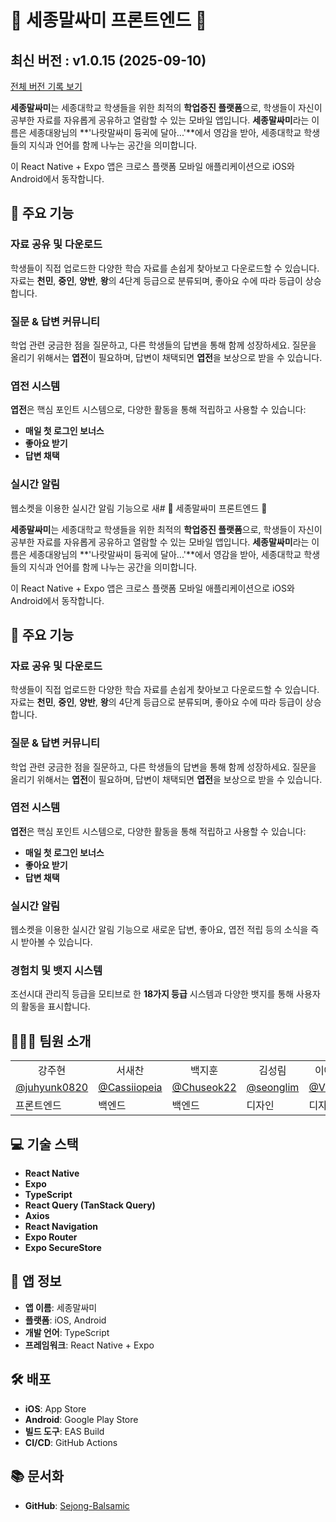# 📱 세종말싸미 프론트엔드 📱

<!-- 수정하지마세요 자동으로 동기화 됩니다 -->
## 최신 버전 : v1.0.15 (2025-09-10)

[전체 버전 기록 보기](CHANGELOG.md)

**세종말싸미**는 세종대학교 학생들을 위한 최적의 **학업증진 플랫폼**으로, 학생들이 자신이 공부한 자료를 자유롭게 공유하고 열람할 수 있는 모바일 앱입니다. **세종말싸미**라는 이름은 세종대왕님의 **'나랏말싸미 듕귁에 달아...'**에서 영감을 받아, 세종대학교 학생들의 지식과 언어를 함께 나누는 공간을 의미합니다.

이 React Native + Expo 앱은 크로스 플랫폼 모바일 애플리케이션으로 iOS와 Android에서 동작합니다.

## 📝 주요 기능

### **자료 공유 및 다운로드**

학생들이 직접 업로드한 다양한 학습 자료를 손쉽게 찾아보고 다운로드할 수 있습니다. 자료는 **천민**, **중인**, **양반**, **왕**의 4단계 등급으로 분류되며, 좋아요 수에 따라 등급이 상승합니다.

### **질문 & 답변 커뮤니티**

학업 관련 궁금한 점을 질문하고, 다른 학생들의 답변을 통해 함께 성장하세요. 질문을 올리기 위해서는 **엽전**이 필요하며, 답변이 채택되면 **엽전**을 보상으로 받을 수 있습니다.

### **엽전 시스템**

**엽전**은 핵심 포인트 시스템으로, 다양한 활동을 통해 적립하고 사용할 수 있습니다:

- **매일 첫 로그인 보너스**
- **좋아요 받기**
- **답변 채택**

### **실시간 알림**

웹소켓을 이용한 실시간 알림 기능으로 새# 📱 세종말싸미 프론트엔드 📱

**세종말싸미**는 세종대학교 학생들을 위한 최적의 **학업증진 플랫폼**으로, 학생들이 자신이 공부한 자료를 자유롭게 공유하고 열람할 수 있는 모바일 앱입니다. **세종말싸미**라는 이름은 세종대왕님의 **'나랏말싸미 듕귁에 달아...'**에서 영감을 받아, 세종대학교 학생들의 지식과 언어를 함께 나누는 공간을 의미합니다.

이 React Native + Expo 앱은 크로스 플랫폼 모바일 애플리케이션으로 iOS와 Android에서 동작합니다.

## 📝 주요 기능

### **자료 공유 및 다운로드**

학생들이 직접 업로드한 다양한 학습 자료를 손쉽게 찾아보고 다운로드할 수 있습니다. 자료는 **천민**, **중인**, **양반**, **왕**의 4단계 등급으로 분류되며, 좋아요 수에 따라 등급이 상승합니다.

### **질문 & 답변 커뮤니티**

학업 관련 궁금한 점을 질문하고, 다른 학생들의 답변을 통해 함께 성장하세요. 질문을 올리기 위해서는 **엽전**이 필요하며, 답변이 채택되면 **엽전**을 보상으로 받을 수 있습니다.

### **엽전 시스템**

**엽전**은 핵심 포인트 시스템으로, 다양한 활동을 통해 적립하고 사용할 수 있습니다:

- **매일 첫 로그인 보너스**
- **좋아요 받기**
- **답변 채택**

### **실시간 알림**

웹소켓을 이용한 실시간 알림 기능으로 새로운 답변, 좋아요, 엽전 적립 등의 소식을 즉시 받아볼 수 있습니다.

### **경험치 및 뱃지 시스템**

조선시대 관리직 등급을 모티브로 한 **18가지 등급** 시스템과 다양한 뱃지를 통해 사용자의 활동을 표시합니다.

## 🙋🏻‍♀️ 팀원 소개

<table>
    <tr>
        <td align="center">강주현</td>
        <td align="center">서새찬</td>
        <td align="center">백지훈</td>
        <td align="center">김성림</td>
        <td align="center">이예진</td>
        <td align="center">윤지희</td>
    </tr>
    <tr>
        <td align="center"><a href="https://github.com/juhyunk0820">@juhyunk0820</a></td>
        <td align="center"><a href="https://github.com/Cassiiopeia">@Cassiiopeia</a></td>
        <td align="center"><a href="https://github.com/Chuseok22">@Chuseok22</a></td>
        <td align="center"><a href="https://github.com/seonglim">@seonglim</a></td>
        <td align="center"><a href="https://github.com/Vhime">@Vhime</a></td>
        <td align="center"><a href="https://github.com/jihee127">@jihee127</a></td>
    </tr>
    <tr>
        <td>프론트엔드</td>
        <td>백엔드</td>
        <td>백엔드</td>
        <td>디자인</td>
        <td>디자인</td>
        <td>디자인</td>
    </tr>
</table>

## 💻 기술 스택

- **React Native**
- **Expo**
- **TypeScript**
- **React Query (TanStack Query)**
- **Axios**
- **React Navigation**
- **Expo Router**
- **Expo SecureStore**

## 📱 앱 정보

- **앱 이름**: 세종말싸미
- **플랫폼**: iOS, Android
- **개발 언어**: TypeScript
- **프레임워크**: React Native + Expo

## 🛠️ 배포

- **iOS**: App Store
- **Android**: Google Play Store
- **빌드 도구**: EAS Build
- **CI/CD**: GitHub Actions

## 📚 문서화

- **GitHub**: [Sejong-Balsamic](https://github.com/Sejong-Balsamic)
